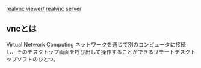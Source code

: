 [realvnc viewer/](https://www.realvnc.com/en/connect/download/viewer/)
[realvnc server](https://www.realvnc.com/en/connect/download/vnc/)

## vncとは
Virtual Network Computing
ネットワークを通じて別のコンピュータに接続し、そのデスクトップ画面を呼び出して操作することができるリモートデスクトップソフトのひとつ。
